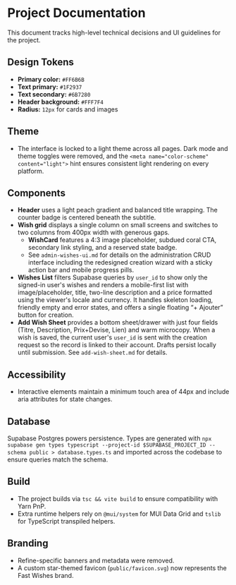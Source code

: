 # Project Documentation

This document tracks high-level technical decisions and UI guidelines for the project.

## Design Tokens
- **Primary color:** `#FF6B6B`
- **Text primary:** `#1F2937`
- **Text secondary:** `#6B7280`
- **Header background:** `#FFF7F4`
- **Radius:** `12px` for cards and images

## Theme
- The interface is locked to a light theme across all pages. Dark mode and theme toggles were removed, and the `<meta name="color-scheme" content="light">` hint ensures consistent light rendering on every platform.

## Components
- **Header** uses a light peach gradient and balanced title wrapping. The counter badge is centered beneath the subtitle.
- **Wish grid** displays a single column on small screens and switches to two columns from 400px width with generous gaps.
  - **WishCard** features a 4:3 image placeholder, subdued coral CTA, secondary link styling, and a reserved state badge.
  - See `admin-wishes-ui.md` for details on the administration CRUD interface including the redesigned creation wizard with a sticky action bar and mobile progress pills.
- **Wishes List** filters Supabase queries by `user_id` to show only the signed-in user's wishes and renders a mobile-first list with image/placeholder, title, two-line description and a price formatted using the viewer's locale and currency. It handles skeleton loading, friendly empty and error states, and offers a single floating “+ Ajouter” button for creation.
- **Add Wish Sheet** provides a bottom sheet/drawer with just four fields (Titre, Description, Prix+Devise, Lien) and warm microcopy. When a wish is saved, the current user's `user_id` is sent with the creation request so the record is linked to their account. Drafts persist locally until submission. See `add-wish-sheet.md` for details.

## Accessibility
- Interactive elements maintain a minimum touch area of 44px and include aria attributes for state changes.

## Database
Supabase Postgres powers persistence. Types are generated with `npx supabase gen types typescript --project-id $SUPABASE_PROJECT_ID --schema public > database.types.ts` and imported across the codebase to ensure queries match the schema.

## Build
- The project builds via `tsc && vite build` to ensure compatibility with Yarn PnP.
- Extra runtime helpers rely on `@mui/system` for MUI Data Grid and `tslib` for TypeScript transpiled helpers.

## Branding
- Refine-specific banners and metadata were removed.
- A custom star-themed favicon (`public/favicon.svg`) now represents the Fast Wishes brand.

